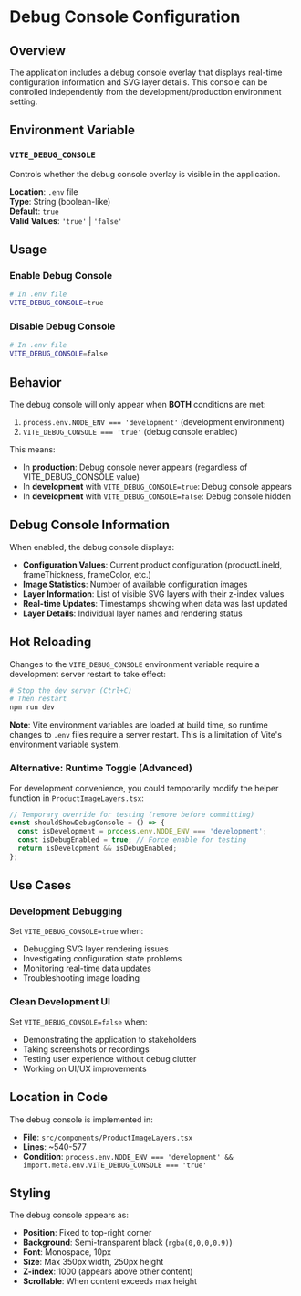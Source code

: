 # Debug Console Configuration

## Overview

The application includes a debug console overlay that displays real-time configuration information and SVG layer details. This console can be controlled independently from the development/production environment setting.

## Environment Variable

### `VITE_DEBUG_CONSOLE`

Controls whether the debug console overlay is visible in the application.

**Location**: `.env` file  
**Type**: String (boolean-like)  
**Default**: `true`  
**Valid Values**: `'true'` | `'false'`

## Usage

### Enable Debug Console
```bash
# In .env file
VITE_DEBUG_CONSOLE=true
```

### Disable Debug Console
```bash
# In .env file
VITE_DEBUG_CONSOLE=false
```

## Behavior

The debug console will only appear when **BOTH** conditions are met:

1. `process.env.NODE_ENV === 'development'` (development environment)
2. `VITE_DEBUG_CONSOLE === 'true'` (debug console enabled)

This means:
- In **production**: Debug console never appears (regardless of VITE_DEBUG_CONSOLE value)
- In **development** with `VITE_DEBUG_CONSOLE=true`: Debug console appears
- In **development** with `VITE_DEBUG_CONSOLE=false`: Debug console hidden

## Debug Console Information

When enabled, the debug console displays:

- **Configuration Values**: Current product configuration (productLineId, frameThickness, frameColor, etc.)
- **Image Statistics**: Number of available configuration images
- **Layer Information**: List of visible SVG layers with their z-index values
- **Real-time Updates**: Timestamps showing when data was last updated
- **Layer Details**: Individual layer names and rendering status

## Hot Reloading

Changes to the `VITE_DEBUG_CONSOLE` environment variable require a development server restart to take effect:

```bash
# Stop the dev server (Ctrl+C)
# Then restart
npm run dev
```

**Note**: Vite environment variables are loaded at build time, so runtime changes to `.env` files require a server restart. This is a limitation of Vite's environment variable system.

### Alternative: Runtime Toggle (Advanced)

For development convenience, you could temporarily modify the helper function in `ProductImageLayers.tsx`:

```typescript
// Temporary override for testing (remove before committing)
const shouldShowDebugConsole = () => {
  const isDevelopment = process.env.NODE_ENV === 'development';
  const isDebugEnabled = true; // Force enable for testing
  return isDevelopment && isDebugEnabled;
};
```

## Use Cases

### Development Debugging
Set `VITE_DEBUG_CONSOLE=true` when:
- Debugging SVG layer rendering issues
- Investigating configuration state problems
- Monitoring real-time data updates
- Troubleshooting image loading

### Clean Development UI
Set `VITE_DEBUG_CONSOLE=false` when:
- Demonstrating the application to stakeholders
- Taking screenshots or recordings
- Testing user experience without debug clutter
- Working on UI/UX improvements

## Location in Code

The debug console is implemented in:
- **File**: `src/components/ProductImageLayers.tsx`
- **Lines**: ~540-577
- **Condition**: `process.env.NODE_ENV === 'development' && import.meta.env.VITE_DEBUG_CONSOLE === 'true'`

## Styling

The debug console appears as:
- **Position**: Fixed to top-right corner
- **Background**: Semi-transparent black (`rgba(0,0,0,0.9)`)
- **Font**: Monospace, 10px
- **Size**: Max 350px width, 250px height
- **Z-index**: 1000 (appears above other content)
- **Scrollable**: When content exceeds max height
